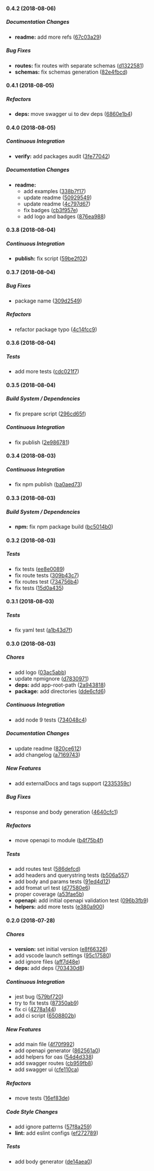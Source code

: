 #### 0.4.2 (2018-08-06)

##### Documentation Changes

* **readme:**  add more refs ([67c03a29](https://gitlab.com/m03geek/fastify-oas3/commit/67c03a291ca9a262eaa12fe3574f784d377a1f63))

##### Bug Fixes

* **routes:**  fix routes with separate schemas ([d1322581](https://gitlab.com/m03geek/fastify-oas3/commit/d13225810cc45233ae08d8ff5c55571803917bc5))
* **schemas:**  fix schemas generation ([82e4fbcd](https://gitlab.com/m03geek/fastify-oas3/commit/82e4fbcd64ac1368234c821b7a58c879b0038486))

#### 0.4.1 (2018-08-05)

##### Refactors

* **deps:**  move swagger ui to dev deps ([6860e1b4](https://gitlab.com/m03geek/fastify-oas3/commit/6860e1b478df67a1d225bea5aeea44b72cdb7f61))

#### 0.4.0 (2018-08-05)

##### Continuous Integration

* **verify:**  add packages audit ([3fe77042](https://gitlab.com/m03geek/fastify-oas3/commit/3fe77042721eae46b36a8e48e33249b4523923e9))

##### Documentation Changes

* **readme:**
  *  add examples ([338b7f17](https://gitlab.com/m03geek/fastify-oas3/commit/338b7f17e11644761a895da5e2f5e197b8b7c31d))
  *  update readme ([50929549](https://gitlab.com/m03geek/fastify-oas3/commit/50929549f5c1d9b090762449ff9650f2f4a518f0))
  *  update readme ([4c797d67](https://gitlab.com/m03geek/fastify-oas3/commit/4c797d674b3ec1c165cfb7245e706014e29ff6fe))
  *  fix badges ([cb3f957e](https://gitlab.com/m03geek/fastify-oas3/commit/cb3f957eb388cf53b25719147a3f0411d03f5df9))
  *  add logo and badges ([876ea988](https://gitlab.com/m03geek/fastify-oas3/commit/876ea9888fe155d1cf2b4c9b6b1e9bb71a386fef))

#### 0.3.8 (2018-08-04)

##### Continuous Integration

* **publish:**  fix script ([59be2f02](https://gitlab.com/m03geek/fastify-oas3/commit/59be2f02403199aaf5f1052155ee47183a0e1173))

#### 0.3.7 (2018-08-04)

##### Bug Fixes

*  package name ([309d2549](https://gitlab.com/m03geek/fastify-oas3/commit/309d2549efd3182a2f477b6fe9180b068e73c3ec))

##### Refactors

*  refactor package typo ([4c14fcc9](https://gitlab.com/m03geek/fastify-oas3/commit/4c14fcc9fa53e69dfc295a0d66158c3b71e36355))

#### 0.3.6 (2018-08-04)

##### Tests

*  add more tests ([cdc021f7](https://gitlab.com/m03geek/fastify-oas3/commit/cdc021f79e0aa36dfa6eb1c96c421b85b39c22b3))

#### 0.3.5 (2018-08-04)

##### Build System / Dependencies

*  fix prepare script ([296cd65f](https://gitlab.com/m03geek/fastify-oas3/commit/296cd65fe3e6320cc5955b2293ae3339d17f6edf))

##### Continuous Integration

*  fix publish ([2e986781](https://gitlab.com/m03geek/fastify-oas3/commit/2e98678185b472b4f43ab79d18be95f612e24ce1))

#### 0.3.4 (2018-08-03)

##### Continuous Integration

*  fix npm publish ([ba0aed73](https://gitlab.com/m03geek/fastify-oas3/commit/ba0aed73ea4cbf27111ea5b931bea77d4af1fc86))

#### 0.3.3 (2018-08-03)

##### Build System / Dependencies

* **npm:**  fix npm package build ([bc5014b0](https://gitlab.com/m03geek/fastify-oas3/commit/bc5014b01e3930f0bd7ef9228d2919a4304bfd15))

#### 0.3.2 (2018-08-03)

##### Tests

*  fix tests ([ee8e0089](https://gitlab.com/m03geek/fastify-oas3/commit/ee8e0089a7b65788c5845d7cb0fa8d02cef11f1a))
*  fix route tests ([309b43c7](https://gitlab.com/m03geek/fastify-oas3/commit/309b43c726635e5f245572608a7088bbf4da076e))
*  fix routes test ([734756b4](https://gitlab.com/m03geek/fastify-oas3/commit/734756b41a74133bfb939abfebe441498c963753))
*  fix tests ([15d0a435](https://gitlab.com/m03geek/fastify-oas3/commit/15d0a43508fef3b051d3626429175636e7ff2759))

#### 0.3.1 (2018-08-03)

##### Tests

*  fix yaml test ([a1b43d7f](https://gitlab.com/m03geek/fastify-oas3/commit/a1b43d7f433d2ea72ad95e5da6fea9510402e310))

#### 0.3.0 (2018-08-03)

##### Chores

*  add logo ([03ac5abb](https://gitlab.com/m03geek/fastify-oas3/commit/03ac5abbb845039286b1ee6fc0e333631446666b))
*  update npmignore ([d7830971](https://gitlab.com/m03geek/fastify-oas3/commit/d783097131ad30f1856c0d3cfb25b7c93f90caef))
* **deps:**  add app-root-path ([2a943818](https://gitlab.com/m03geek/fastify-oas3/commit/2a943818a6d63aa70497c3212b8ff5e484a60aaa))
* **package:**  add directories ([dde6cfd6](https://gitlab.com/m03geek/fastify-oas3/commit/dde6cfd64fa30569d4968f329b3d1e072e87cfe2))

##### Continuous Integration

*  add node 9 tests ([734048c4](https://gitlab.com/m03geek/fastify-oas3/commit/734048c486ffcd52da4ce3376266e821367bd9f7))

##### Documentation Changes

*  update readme ([820ce612](https://gitlab.com/m03geek/fastify-oas3/commit/820ce61235884836a889bdb4d88b8eaa55726be4))
*  add changelog ([a7169743](https://gitlab.com/m03geek/fastify-oas3/commit/a71697438895848d86d324e99894be40e16343ea))

##### New Features

*  add externalDocs and tags support ([2335359c](https://gitlab.com/m03geek/fastify-oas3/commit/2335359c1cbe91773e9f7092a99e133f91f7b0fa))

##### Bug Fixes

*  response and body generation ([4640cfc1](https://gitlab.com/m03geek/fastify-oas3/commit/4640cfc16aeba8aedfe5e2b272d220d516979107))

##### Refactors

*  move openapi to module ([b4f75b4f](https://gitlab.com/m03geek/fastify-oas3/commit/b4f75b4f0d9c0a70b4326e9f8342923b1d064d08))

##### Tests

*  add routes test ([586defcd](https://gitlab.com/m03geek/fastify-oas3/commit/586defcd96358517f3bcb9790058f5e5245f4867))
*  add headers and querystring tests ([b506a557](https://gitlab.com/m03geek/fastify-oas3/commit/b506a557fe7b8612819e0c83a4e8f3c3afab85c9))
*  add body and params tests ([91ed4d12](https://gitlab.com/m03geek/fastify-oas3/commit/91ed4d12f277761d1314a0eaafa88519d3f7fa56))
*  add fromat url test ([d77580e6](https://gitlab.com/m03geek/fastify-oas3/commit/d77580e60b9d2d4d7439e7927e3132bede6e825a))
*  proper coverage ([a53fae5b](https://gitlab.com/m03geek/fastify-oas3/commit/a53fae5b97de78dfd493e38fef62eb32f6fb4a4c))
* **openapi:**  add initial openapi validation test ([096b3fb9](https://gitlab.com/m03geek/fastify-oas3/commit/096b3fb9ea60d03fd22dff06a32697a0f665801e))
* **helpers:**  add more tests ([e380a900](https://gitlab.com/m03geek/fastify-oas3/commit/e380a900cf8de1d3aa7dfe23625b6e3cd3dee392))

#### 0.2.0 (2018-07-28)

##### Chores

* **version:**  set initial version ([e8f66326](https://gitlab.com/m03geek/fastify-oas3/commit/e8f663266d02f2593581e8d06b3d7a8808abbe10))
*  add vscode launch settings ([95c17580](https://gitlab.com/m03geek/fastify-oas3/commit/95c175804b7cf3afb9a94049d86de25963e71693))
*  add ignore files ([aff7d48e](https://gitlab.com/m03geek/fastify-oas3/commit/aff7d48e8f4ee20486987332e644e2ae9bc70a8c))
* **deps:**  add deps ([703430d8](https://gitlab.com/m03geek/fastify-oas3/commit/703430d850ca10be807a690e90590578219ff9de))

##### Continuous Integration

*  jest bug ([579bf720](https://gitlab.com/m03geek/fastify-oas3/commit/579bf7207b9ffae91958661dd90f4dbd31782cbc))
*  try to fix tests ([87350ab9](https://gitlab.com/m03geek/fastify-oas3/commit/87350ab9dd00f7554ea944649fdc200517f17916))
*  fix ci ([4278a144](https://gitlab.com/m03geek/fastify-oas3/commit/4278a144e664653662efddf0fd912cd8571c08db))
*  add ci script ([6508802b](https://gitlab.com/m03geek/fastify-oas3/commit/6508802b084e455135e5e4d42f3d40e4deb54d6c))

##### New Features

*  add main file ([4f70f992](https://gitlab.com/m03geek/fastify-oas3/commit/4f70f99233c79552ede9034a89db3eca98c1a113))
*  add openapi generator ([862561a0](https://gitlab.com/m03geek/fastify-oas3/commit/862561a0784c82797154c22951ce2cdfdb897709))
*  add helpers for oas ([54d4d338](https://gitlab.com/m03geek/fastify-oas3/commit/54d4d338a6a5f1c9911f6451604884650b4c4658))
*  add swagger routes ([cb959fb8](https://gitlab.com/m03geek/fastify-oas3/commit/cb959fb88c8fbade84ff815eec27ee616fca313c))
*  add swagger ui ([cfe110ca](https://gitlab.com/m03geek/fastify-oas3/commit/cfe110cad04b1d32e3a002e89f42acd407123d01))

##### Refactors

*  move tests ([16ef83de](https://gitlab.com/m03geek/fastify-oas3/commit/16ef83de51c69f5d1142fd596129cb54ad8ffa3e))

##### Code Style Changes

*  add ignore patterns ([57f8a259](https://gitlab.com/m03geek/fastify-oas3/commit/57f8a259fb76ee2ee06b0644912bf82872f263b6))
* **lint:**  add eslint configs ([ef272789](https://gitlab.com/m03geek/fastify-oas3/commit/ef272789142a4c0b241422419f2abb7d1f661121))

##### Tests

*  add body generator ([de14aea0](https://gitlab.com/m03geek/fastify-oas3/commit/de14aea00817481c1c7b8da87ee40e7501fa1ab3))

